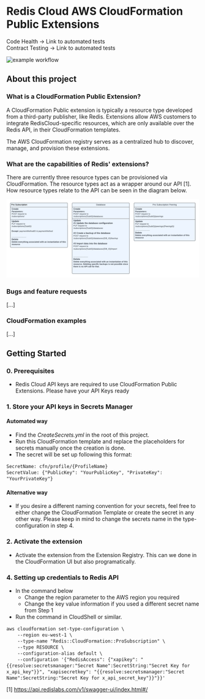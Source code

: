 # Redis Cloud AWS CloudFormation Public Extensions 
Code Health -> Link to automated tests  
Contract Testing -> Link to automated tests

![example workflow](https://github.com/github/docs/actions/workflows/submit_private_extension_database.yml/badge.svg?event=push)

## About this project
### What is a CloudFormation Public Extension?
A CloudFormation Public extension is typically a resource type developed from a third-party publisher, like Redis. Extensions allow AWS customers to integrate RedisCloud-specific resources, which are only available over the Redis API, in their CloudFormation templates. 

The AWS CloudFormation registry serves as a centralized hub to discover, manage, and provision these extensions.

### What are the capabilities of Redis' extensions?
There are currently three resource types can be provisioned via CloudFormation. The resource types act as a wrapper around our API [1]. How resource types relate to the API can be seen in the diagram below.

![Diagram](resource_architecture_diagram.png)

### Bugs and feature requests
[...]

### CloudFormation examples
[...]

## Getting Started
### 0. Prerequisites
- Redis Cloud API keys are required to use CloudFormation Public Extensions. Please have your API Keys ready

### 1. Store your API keys in Secrets Manager
#### Automated way
- Find the *CreateSecrets.yml* in the root of this project.
- Run this CloudFormation template and replace the placeholders for secrets manually once the creation is done.
- The secret will be set up following this format:
``` 
SecretName: cfn/profile/{ProfileName}
SecretValue: {"PublicKey": "YourPublicKey", "PrivateKey": "YourPrivateKey"}
```

#### Alternative way
- If you desire a different naming convention for your secrets, feel free to either change the CloudFormation Template or create the secret in any other way. Please keep in mind to change the secrets name in the type-configuration in step 4. 

### 2. Activate the extension
- Activate the extension from the Extension Registry. This can we done in the CloudFormation UI but also programatically.

### 4. Setting up credentials to Redis API

- In the command below
   - Change the region parameter to the AWS region you required
   - Change  the key value information if you used a different secret name from Step 1
- Run the command in CloudShell or similar.

```
aws cloudformation set-type-configuration \
    --region eu-west-1 \
    --type-name "Redis::CloudFormation::ProSubscription" \
    --type RESOURCE \
    --configuration-alias default \
    --configuration '{"RedisAccess": {"xapikey": "{{resolve:secretsmanager:"Secret Name":SecretString:"Secret Key for x_api_key"}}", "xapisecretkey": "{{resolve:secretsmanager:"Secret Name":SecretString:"Secret Key for x_api_secret_key"}}"}}'
```

[1] https://api.redislabs.com/v1/swagger-ui/index.html#/



